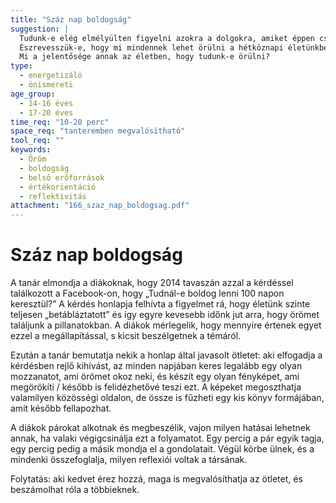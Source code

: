```yaml
---
title: "Száz nap boldogság"
suggestion: | 
  Tudunk-e elég elmélyülten figyelni azokra a dolgokra, amiket éppen csinálunk?
  Észrevesszük-e, hogy mi mindennek lehet örülni a hétköznapi életünkben? 
  Mi a jelentősége annak az életben, hogy tudunk-e örülni?
type:
  - energetizáló
  - önismereti
age_group:
  - 14-16 éves
  - 17-20 éves
time_req: "10-20 perc"
space_req: "tanteremben megvalósítható"
tool_req: ""
keywords: 
  - Öröm
  - boldogság
  - belső erőforrások
  - értékorientáció
  - reflektivitás
attachment: "166_szaz_nap_boldogsag.pdf"
---
```


# Száz nap boldogság

A tanár elmondja a diákoknak, hogy 2014 tavaszán azzal a kérdéssel találkozott a Facebook-on, hogy „Tudnál-e boldog lenni 100 napon keresztül?” A kérdés honlapja felhívta a figyelmet rá, hogy életünk szinte teljesen „betábláztatott” és így egyre kevesebb időnk jut arra, hogy örömet találjunk a pillanatokban. A diákok mérlegelik, hogy mennyire értenek egyet ezzel a megállapítással, s kicsit beszélgetnek a témáról.

Ezután a tanár bemutatja nekik a honlap által javasolt ötletet: aki elfogadja a kérdésben rejlő kihívást, az minden napjában keres legalább egy olyan mozzanatot, ami örömet okoz neki, és készít egy olyan fényképet, ami megörökíti / később is felidézhetővé teszi ezt. A képeket megoszthatja valamilyen közösségi oldalon, de össze is fűzheti egy kis könyv formájában, amit később fellapozhat.

A diákok párokat alkotnak és megbeszélik, vajon milyen hatásai lehetnek annak, ha valaki végigcsinálja ezt a folyamatot. Egy percig a pár egyik tagja, egy percig pedig a másik mondja el a gondolatait. Végül körbe ülnek, és a mindenki összefoglalja, milyen reflexiói voltak a társának.

Folytatás: aki kedvet érez hozzá, maga is megvalósíthatja az ötletet, és beszámolhat róla a többieknek.
  
  
